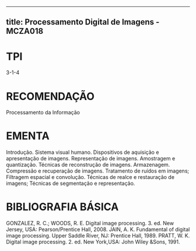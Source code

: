 
---
title: Processamento Digital de Imagens - MCZA018 
---

# TPI

3-1-4

# RECOMENDAÇÃO

Processamento da Informação

# EMENTA

Introdução. Sistema visual humano. Dispositivos de aquisição e apresentação de imagens. Representação de imagens. Amostragem e quantização. Técnicas de reconstrução de imagens. Armazenagem. Compressão e recuperação de imagens. Tratamento de ruídos em imagens; Filtragem espacial e convolução. Técnicas de realce e restauração de imagens; Técnicas de segmentação e representação.

# BIBLIOGRAFIA BÁSICA

GONZALEZ, R. C.; WOODS, R. E. Digital image processing. 3. ed. New Jersey, USA: Pearson/Prentice Hall, 2008.
JAIN, A. K. Fundamental of digital image processing. Upper Saddle River, NJ: Prentice Hall, 1989.
PRATT, W. K. Digital image processing. 2. ed. New York,USA: John Wiley &Sons, 1991.
        